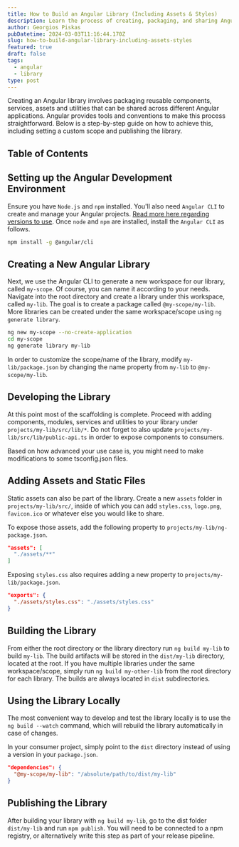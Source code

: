 ```yaml
---
title: How to Build an Angular Library (Including Assets & Styles)
description: Learn the process of creating, packaging, and sharing Angular libraries, including assets and styles, for enhanced collaboration across your projects.
author: Georgios Piskas
pubDatetime: 2024-03-03T11:16:44.170Z
slug: how-to-build-angular-library-including-assets-styles
featured: true
draft: false
tags:
  - angular
  - library
type: post
---
```

Creating an Angular library involves packaging reusable components, services, assets and utilities that can be shared across different Angular applications. Angular provides tools and conventions to make this process straightforward. Below is a step-by-step guide on how to achieve this, including setting a custom scope and publishing the library.

## Table of Contents

## Setting up the Angular Development Environment

Ensure you have `Node.js` and `npm` installed. You'll also need `Angular CLI` to create and manage your Angular projects. [Read more here regarding versions to use](https://angular.io/guide/releases). Once `node` and `npm` are installed, install the `Angular CLI` as follows.

```sh
npm install -g @angular/cli
```

## Creating a New Angular Library

Next, we use the Angular CLI to generate a new workspace for our library, called `my-scope`. Of course, you can name it according to your needs. Navigate into the root directory and create a library under this workspace, called `my-lib`. The goal is to create a package called `@my-scope/my-lib`. More libraries can be created under the same workspace/scope using `ng generate library`.

```sh
ng new my-scope --no-create-application
cd my-scope
ng generate library my-lib
```

In order to customize the scope/name of the library, modify `my-lib/package.json` by changing the name property from `my-lib` to `@my-scope/my-lib`.

## Developing the Library

At this point most of the scaffolding is complete. Proceed with adding components, modules, services and utilities to your library under `projects/my-lib/src/lib/*`. Do not forget to also update `projects/my-lib/src/lib/public-api.ts` in order to expose components to consumers.

<p class="tip">Based on how advanced your use case is, you might need to make modifications to some tsconfig.json files.<p>

## Adding Assets and Static Files

Static assets can also be part of the library. Create a new `assets` folder in  `projects/my-lib/src/`, inside of which you can add `styles.css`, `logo.png`, `favicon.ico` or whatever else you would like to share.

To expose those assets, add the following property to `projects/my-lib/ng-package.json`.
```json
"assets": [
  "./assets/**"
]
```

Exposing `styles.css` also requires adding a new property to `projects/my-lib/package.json`.
```json
"exports": {
  "./assets/styles.css": "./assets/styles.css"
}
```

## Building the Library

From either the root directory or the library directory run `ng build my-lib` to build `my-lib`. The build artifacts will be stored in the `dist/my-lib` directory, located at the root. If you have multiple libraries under the same workspace/scope, simply run `ng build my-other-lib` from the root directory for each library. The builds are always located in `dist` subdirectories.

## Using the Library Locally

The most convenient way to develop and test the library locally is to use the `ng build --watch` command, which will rebuild the library automatically in case of changes.

In your consumer project, simply point to the `dist` directory instead of using a version in your `package.json`.
```json
"dependencies": {
  "@my-scope/my-lib": "/absolute/path/to/dist/my-lib"
}
```

## Publishing the Library

After building your library with `ng build my-lib`, go to the dist folder `dist/my-lib` and run `npm publish`. You will need to be connected to a npm registry, or alternatively write this step as part of your release pipeline. 